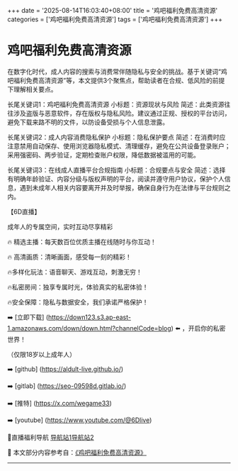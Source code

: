 +++
date = '2025-08-14T16:03:40+08:00'
title = '鸡吧福利免费高清资源'
categories = ['鸡吧福利免费高清资源']
tags = ['鸡吧福利免费高清资源']
+++

# 鸡吧福利免费高清资源

在数字化时代，成人内容的搜索与消费常伴随隐私与安全的挑战。基于关键词“鸡吧福利免费高清资源”等，本文提供3个聚焦点，帮助读者在合规、低风险的前提下理解相关要点。

长尾关键词1：鸡吧福利免费高清资源
小标题：资源现状与风险
简述：此类资源往往涉及盗版与恶意软件，存在版权与隐私风险。建议通过正规、授权的平台访问，避免下载来路不明的文件，以防设备受损与个人信息泄露。

长尾关键词2：成人内容消费隐私保护
小标题：隐私保护要点
简述：在消费时应注意禁用自动保存、使用浏览器隐私模式、清理缓存，避免在公共设备登录账户；采用强密码、两步验证，定期检查账户权限，降低数据被滥用的可能。

长尾关键词3：在线成人直播平台合规指南
小标题：合规要点与安全
简述：选择有明确年龄验证、内容分级与版权声明的平台，阅读并遵守用户协议，保护个人信息，遇到未成年人相关内容要离开并及时举报，确保自身行为在法律与平台规则之内。

【6D直播】

 成年人的专属空间，实时互动尽享精彩

🔥 精选主播：每天数百位优质主播在线随时与你互动！

🔥 高清画质：清晰画面，感受每一刻的精彩！

🔥多样化玩法：语音聊天、游戏互动，刺激无穷！

🔥私密房间：独享专属时光，体验真实的私密体验！

🔥安全保障：隐私与数据安全，我们承诺严格保护！

➡️ [立即下载] (https://down123.s3.ap-east-1.amazonaws.com/down/down.html?channelCode=blog) ⬅️ ，开启你的私密世界！

 （仅限18岁以上成年人）

➡️ [github] (https://aldult-live.github.io/)

➡️ [gitlab] (https://seo-09598d.gitlab.io/)

➡️ [推特] (https://x.com/wegame33)

➡️ [youtube] (https://www.youtube.com/@6Dlive)

🔞直播福利导航   [导航站1](https://webstack-86085a.gitlab.io/)[导航站2](https://onlygit123-2.github.io/)


📘 本文部分内容参考自：[《鸡吧福利免费高清资源》](https://webstack-hugo-19.pages.dev/)

---

